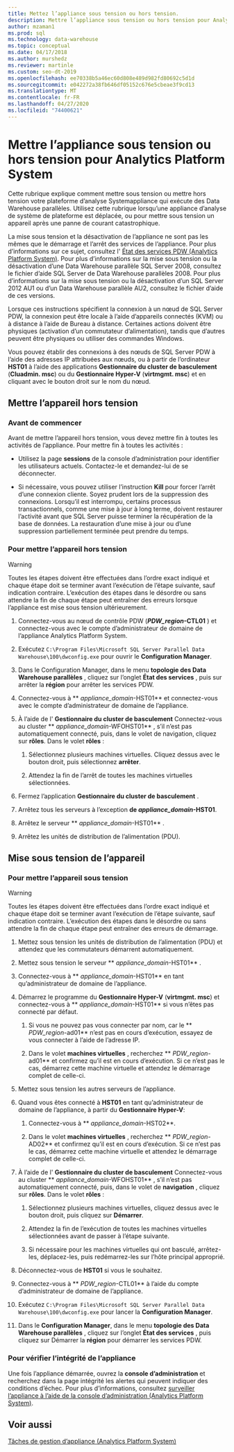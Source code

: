 ```yaml
---
title: Mettez l’appliance sous tension ou hors tension.
description: Mettre l’appliance sous tension ou hors tension pour Analytics Platform System
author: mzaman1
ms.prod: sql
ms.technology: data-warehouse
ms.topic: conceptual
ms.date: 04/17/2018
ms.author: murshedz
ms.reviewer: martinle
ms.custom: seo-dt-2019
ms.openlocfilehash: ee70338b5a46ec60d808e489d982fd80692c5d1d
ms.sourcegitcommit: e042272a38fb646df05152c676e5cbeae3f9cd13
ms.translationtype: MT
ms.contentlocale: fr-FR
ms.lasthandoff: 04/27/2020
ms.locfileid: "74400621"
---
```

# <a name="power-the-appliance-on-or-off-for-analytics-platform-system"></a>Mettre l’appliance sous tension ou hors tension pour Analytics Platform System
Cette rubrique explique comment mettre sous tension ou mettre hors tension votre plateforme d’analyse Systemappliance qui exécute des Data Warehouse parallèles. Utilisez cette rubrique lorsqu’une appliance d’analyse de système de plateforme est déplacée, ou pour mettre sous tension un appareil après une panne de courant catastrophique.  
  
La mise sous tension et la désactivation de l’appliance ne sont pas les mêmes que le démarrage et l’arrêt des services de l’appliance. Pour plus d’informations sur ce sujet, consultez l' [État des services PDW &#40;Analytics Platform System&#41;](pdw-services-status.md). Pour plus d’informations sur la mise sous tension ou la désactivation d’une Data Warehouse parallèle SQL Server 2008, consultez le fichier d’aide SQL Server de Data Warehouse parallèles 2008. Pour plus d’informations sur la mise sous tension ou la désactivation d’un SQL Server 2012 AU1 ou d’un Data Warehouse parallèle AU2, consultez le fichier d’aide de ces versions.  
  
Lorsque ces instructions spécifient la connexion à un nœud de SQL Server PDW, la connexion peut être locale à l’aide d’appareils connectés (KVM) ou à distance à l’aide de Bureau à distance. Certaines actions doivent être physiques (activation d’un commutateur d’alimentation), tandis que d’autres peuvent être physiques ou utiliser des commandes Windows.  
  
Vous pouvez établir des connexions à des nœuds de SQL Server PDW à l’aide des adresses IP attribuées aux nœuds, ou à partir de l’ordinateur **HST01** à l’aide des applications **Gestionnaire du cluster de basculement** (**Cluadmin. msc**) ou du **Gestionnaire Hyper-V** (**virtmgmt. msc**) et en cliquant avec le bouton droit sur le nom du nœud.  
  
## <a name="power-off-the-appliance"></a><a name="PowerOff"></a>Mettre l’appareil hors tension  
  
### <a name="before-you-begin"></a>Avant de commencer  
Avant de mettre l’appareil hors tension, vous devez mettre fin à toutes les activités de l’appliance. Pour mettre fin à toutes les activités :  
  
-   Utilisez la page **sessions** de la console d’administration pour identifier les utilisateurs actuels. Contactez-le et demandez-lui de se déconnecter.  
  
-   Si nécessaire, vous pouvez utiliser l’instruction **Kill** pour forcer l’arrêt d’une connexion cliente. Soyez prudent lors de la suppression des connexions. Lorsqu’il est interrompu, certains processus transactionnels, comme une mise à jour à long terme, doivent restaurer l’activité avant que SQL Server puisse terminer la récupération de la base de données. La restauration d’une mise à jour ou d’une suppression partiellement terminée peut prendre du temps.  
  
### <a name="to-power-off-the-appliance"></a>Pour mettre l’appareil hors tension  
  
> [!WARNING]  
> Toutes les étapes doivent être effectuées dans l’ordre exact indiqué et chaque étape doit se terminer avant l’exécution de l’étape suivante, sauf indication contraire. L’exécution des étapes dans le désordre ou sans attendre la fin de chaque étape peut entraîner des erreurs lorsque l’appliance est mise sous tension ultérieurement.  
  
1.  Connectez-vous au nœud de contrôle PDW (**_PDW_region_-CTL01** ) et connectez-vous avec le compte d’administrateur de domaine de l’appliance Analytics Platform System.  
  
2.  Exécutez `C:\Program Files\Microsoft SQL Server Parallel Data Warehouse\100\dwconfig.exe` pour ouvrir le **Configuration Manager**.  
  
3.  Dans le Configuration Manager, dans le menu **topologie des Data Warehouse parallèles** , cliquez sur l’onglet **État des services** , puis sur arrêter la **région** pour arrêter les services PDW.   
  
4.  Connectez-vous à ** _appliance_domain_-HST01** et connectez-vous avec le compte d’administrateur de domaine de l’appliance.  
  
5.  À l’aide de l' **Gestionnaire du cluster de basculement** Connectez-vous au cluster ** _appliance_domain_-WFOHST01** , s’il n’est pas automatiquement connecté, puis, dans le volet de navigation, cliquez sur **rôles**. Dans le volet **rôles** :  
  
    1.  Sélectionnez plusieurs machines virtuelles. Cliquez dessus avec le bouton droit, puis sélectionnez **arrêter**.  
  
    2.  Attendez la fin de l’arrêt de toutes les machines virtuelles sélectionnées.  
  
6.  Fermez l’application **Gestionnaire du cluster de basculement** .  
  
7. Arrêtez tous les serveurs à l’exception **de _appliance_domain_-HST01**.  
  
8. Arrêtez le serveur ** _appliance_domain_-HST01** .  
  
9. Arrêtez les unités de distribution de l’alimentation (PDU).  
  
## <a name="power-on-the-appliance"></a><a name="PowerOn"></a>Mise sous tension de l’appareil  
  
### <a name="to-power-on-the-appliance"></a>Pour mettre l’appareil sous tension  
  
> [!WARNING]  
> Toutes les étapes doivent être effectuées dans l’ordre exact indiqué et chaque étape doit se terminer avant l’exécution de l’étape suivante, sauf indication contraire. L’exécution des étapes dans le désordre ou sans attendre la fin de chaque étape peut entraîner des erreurs de démarrage.  
  
1.  Mettez sous tension les unités de distribution de l’alimentation (PDU) et attendez que les commutateurs démarrent automatiquement.  
  
2.  Mettez sous tension le serveur ** _appliance_domain_-HST01** .  
  
3.  Connectez-vous à ** _appliance_domain_-HST01** en tant qu’administrateur de domaine de l’appliance.  
  
4.  Démarrez le programme du **Gestionnaire Hyper-V** (**virtmgmt. msc**) et connectez-vous à ** _appliance_domain_-HST01** si vous n’êtes pas connecté par défaut.  
  
    1.  Si vous ne pouvez pas vous connecter par nom, car le ** _PDW_region_-ad01** n’est pas en cours d’exécution, essayez de vous connecter à l’aide de l’adresse IP.  
  
    2.  Dans le volet **machines virtuelles** , recherchez ** _PDW_region_-ad01** et confirmez qu’il est en cours d’exécution. Si ce n’est pas le cas, démarrez cette machine virtuelle et attendez le démarrage complet de celle-ci.  
  
5.  Mettez sous tension les autres serveurs de l’appliance.  
  
6.  Quand vous êtes connecté à **HST01** en tant qu’administrateur de domaine de l’appliance, à partir du **Gestionnaire Hyper-V**:  
  
    1.  Connectez-vous à ** _appliance_domain_-HST02**.  
  
    2.  Dans le volet **machines virtuelles** , recherchez ** _PDW_region_-AD02** et confirmez qu’il est en cours d’exécution.  Si ce n’est pas le cas, démarrez cette machine virtuelle et attendez le démarrage complet de celle-ci.  
  
7.  À l’aide de l' **Gestionnaire du cluster de basculement** Connectez-vous au cluster ** _appliance_domain_-WFOHST01** , s’il n’est pas automatiquement connecté, puis, dans le volet de **navigation** , cliquez sur **rôles**. Dans le volet **rôles** :  
  
    1.  Sélectionnez plusieurs machines virtuelles, cliquez dessus avec le bouton droit, puis cliquez sur **Démarrer**.  
  
    2.  Attendez la fin de l’exécution de toutes les machines virtuelles sélectionnées avant de passer à l’étape suivante.  
  
    3.  Si nécessaire pour les machines virtuelles qui ont basculé, arrêtez-les, déplacez-les, puis redémarrez-les sur l’hôte principal approprié.  
  
8. Déconnectez-vous de **HST01** si vous le souhaitez.  
  
9. Connectez-vous à ** _PDW_region_-CTL01** à l’aide du compte d’administrateur de domaine de l’appliance.  
  
10. Exécutez `C:\Program Files\Microsoft SQL Server Parallel Data Warehouse\100\dwconfig.exe` pour lancer la **Configuration Manager**.  
  
11. Dans le **Configuration Manager**, dans le menu **topologie des Data Warehouse parallèles** , cliquez sur l’onglet **État des services** , puis cliquez sur Démarrer la **région** pour démarrer les services PDW.  
  
### <a name="to-verify-the-appliance-health"></a>Pour vérifier l’intégrité de l’appliance  
Une fois l’appliance démarrée, ouvrez la **console d’administration** et recherchez dans la page intégrité les alertes qui peuvent indiquer des conditions d’échec. Pour plus d’informations, consultez [surveiller l’appliance à l’aide de la console d’administration &#40;Analytics Platform System&#41;](monitor-the-appliance-by-using-the-admin-console.md).  
  
## <a name="see-also"></a>Voir aussi  
[Tâches de gestion d’appliance &#40;Analytics Platform System&#41;](appliance-management-tasks.md)  
  
